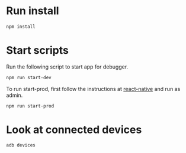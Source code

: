 # Run install
```bash
npm install
```

# Start scripts
Run the following script to start app for debugger.
```bash
npm run start-dev
```

To run start-prod, first follow the instructions at [react-native](http://facebook.github.io/react-native/docs/signed-apk-android.html) and run as admin.
```bash
npm run start-prod
```

# Look at connected devices
```bash
adb devices
```